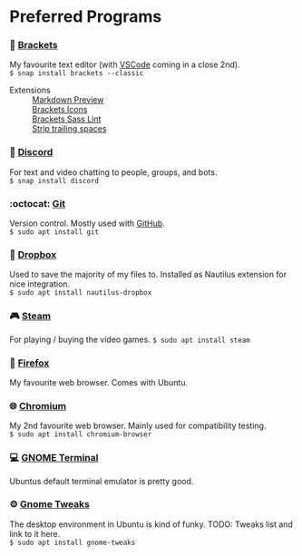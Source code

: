 # Preferred Programs


### :memo: [Brackets](http://brackets.io/)
My favourite text editor (with [VSCode](https://code.visualstudio.com/) coming in a close 2nd).  
`$ snap install brackets --classic`
<dl>
  <dt>Extensions</dt>
  <dd>
    <a href="https://github.com/gruehle/MarkdownPreview">Markdown Preview</a>
    <br>
    <a href="https://github.com/ivogabe/Brackets-Icons">Brackets Icons</a>
    <br>
    <a href="https://github.com/brackets-userland/brackets-sass-lint">Brackets Sass Lint</a>
    <br>
    <a href="https://github.com/pockata/brackets-StripTrailingSpaces">Strip trailing spaces</a>
  </dd>
</dl>


### :speech_balloon: [Discord](https://discordapp.com/)
For text and video chatting to people, groups, and bots.  
`$ snap install discord`

### :octocat: [Git](https://git-scm.com/)
Version control. Mostly used with [GitHub](https://github.com).  
`$ sudo apt install git`

### :file_folder: [Dropbox](https://github.com/dropbox/nautilus-dropbox)
Used to save the majority of my files to. Installed as Nautilus extension for nice integration.  
`$ sudo apt install nautilus-dropbox`

### :video_game: [Steam](https://store.steampowered.com/about/)
For playing / buying the video games.
`$ sudo apt install steam`

### :fox_face: [Firefox](http://firefox.com/)
My favourite web browser. Comes with Ubuntu.

### :globe_with_meridians: [Chromium](https://www.chromium.org/Home)
My 2nd favourite web browser. Mainly used for compatibility testing.  
`$ sudo apt install chromium-browser`

### :computer: [GNOME Terminal](https://help.gnome.org/users/gnome-terminal/stable/)
Ubuntus default terminal emulator is pretty good.

### :gear: [Gnome Tweaks](https://wiki.gnome.org/action/show/Apps/Tweaks)
The desktop environment in Ubuntu is kind of funky. TODO: Tweaks list and link to it here.  
`$ sudo apt install gnome-tweaks`
